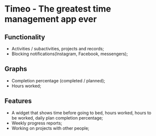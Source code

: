 # Timeo - The greatest time management app ever
## Functionality
* Activities / subactivities, projects and records;
* Blocking notifications(Instagram, Facebook, messengers); 
## Graphs
* Completion percentage (completed / planned);
* Hours worked;
## Features
* A widget that shows time before going to bed, hours worked, hours to be worked, daily plan completion percentage;
* Weekly progress reports;
* Working on projects with other people;
